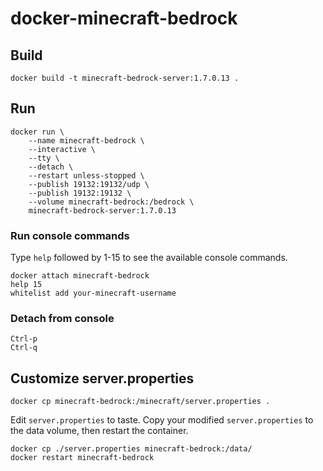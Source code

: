 # docker-minecraft-bedrock

## Build
```
docker build -t minecraft-bedrock-server:1.7.0.13 .
```

## Run
```
docker run \
    --name minecraft-bedrock \
    --interactive \
    --tty \
    --detach \
    --restart unless-stopped \
    --publish 19132:19132/udp \
    --publish 19132:19132 \
    --volume minecraft-bedrock:/bedrock \
    minecraft-bedrock-server:1.7.0.13
```

### Run console commands
Type `help` followed by 1-15 to see the available console commands.
```
docker attach minecraft-bedrock
help 15
whitelist add your-minecraft-username
```

### Detach from console
```
Ctrl-p
Ctrl-q
```

## Customize server.properties
```
docker cp minecraft-bedrock:/minecraft/server.properties .
```

Edit `server.properties` to taste.
Copy your modified `server.properties` to the data volume, then restart the container.
```
docker cp ./server.properties minecraft-bedrock:/data/
docker restart minecraft-bedrock
```

